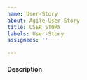 ```yaml
---
name: User-Story
about: Agile-User-Story
title: USER_STORY
labels: User-Story
assignees: ''

---
```


#### Description ####
